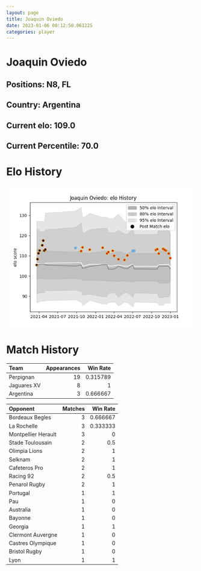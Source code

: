 ```yaml
---  
layout: page  
title: Joaquin Oviedo  
date: 2023-01-06 00:12:50.061225  
categories: player  
---
```

# Joaquin Oviedo

## Positions: N8, FL

## Country: Argentina

## Current elo: 109.0

## Current Percentile: 70.0

# Elo History


![elo history](history_JoaquinOviedo.png)
# Match History


| Team        |   Appearances |   Win Rate |
|:------------|--------------:|-----------:|
| Perpignan   |            19 |   0.315789 |
| Jaguares XV |             8 |   1        |
| Argentina   |             3 |   0.666667 |

| Opponent            |   Matches |   Win Rate |
|:--------------------|----------:|-----------:|
| Bordeaux Begles     |         3 |   0.666667 |
| La Rochelle         |         3 |   0.333333 |
| Montpellier Herault |         3 |   0        |
| Stade Toulousain    |         2 |   0.5      |
| Olimpia Lions       |         2 |   1        |
| Selknam             |         2 |   1        |
| Cafeteros Pro       |         2 |   1        |
| Racing 92           |         2 |   0.5      |
| Penarol Rugby       |         2 |   1        |
| Portugal            |         1 |   1        |
| Pau                 |         1 |   0        |
| Australia           |         1 |   0        |
| Bayonne             |         1 |   0        |
| Georgia             |         1 |   1        |
| Clermont Auvergne   |         1 |   0        |
| Castres Olympique   |         1 |   0        |
| Bristol Rugby       |         1 |   0        |
| Lyon                |         1 |   1        |